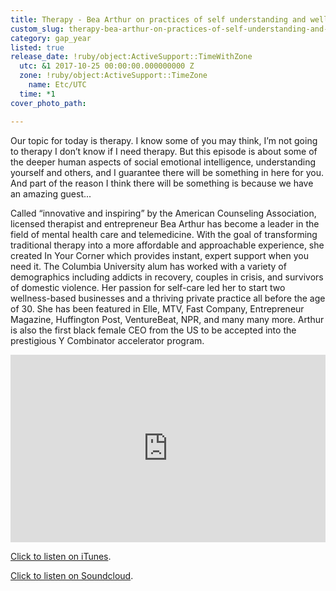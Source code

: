 ```yaml
---
title: Therapy - Bea Arthur on practices of self understanding and wellness
custom_slug: therapy-bea-arthur-on-practices-of-self-understanding-and-wellness
category: gap_year
listed: true
release_date: !ruby/object:ActiveSupport::TimeWithZone
  utc: &1 2017-10-25 00:00:00.000000000 Z
  zone: !ruby/object:ActiveSupport::TimeZone
    name: Etc/UTC
  time: *1
cover_photo_path: 

---
```

Our topic for today is therapy. I know some of you may think, I’m not going to therapy I don’t know if I need therapy. But this episode is about some of the deeper human aspects of social emotional intelligence, understanding yourself and others, and I guarantee there will be something in here for you. And part of the reason I think there will be something is because we have an amazing guest...

Called “innovative and inspiring” by the American Counseling Association, licensed therapist and entrepreneur Bea Arthur has become a leader in the field of mental health care and telemedicine. With the goal of transforming traditional therapy into a more affordable and approachable experience, she created In Your Corner which provides instant, expert support when you need it. The Columbia University alum has worked with a variety of demographics including addicts in recovery, couples in crisis, and survivors of domestic violence. Her passion for self-care led her to start two wellness-based businesses and a thriving private practice all before the age of 30. She has been featured in Elle, MTV, Fast Company, Entrepreneur Magazine, Huffington Post, VentureBeat, NPR, and many many more. Arthur is also the first black female CEO from the US to be accepted into the prestigious Y Combinator accelerator program.

<iframe width="100%" height="300" scrolling="no" frameborder="no" src="https://w.soundcloud.com/player/?url=https%3A//api.soundcloud.com/tracks/351674335&amp;color=%23317cb3&amp;auto_play=false&amp;hide_related=true&amp;show_comments=false&amp;show_user=true&amp;show_reposts=false&amp;show_teaser=true&amp;visual=true"></iframe>

[Click to listen on iTunes](https://itunes.apple.com/us/podcast/positivity-podcast-with-make-school/id1090239384?mt=2).

[Click to listen on Soundcloud](https://soundcloud.com/positivity-dan).